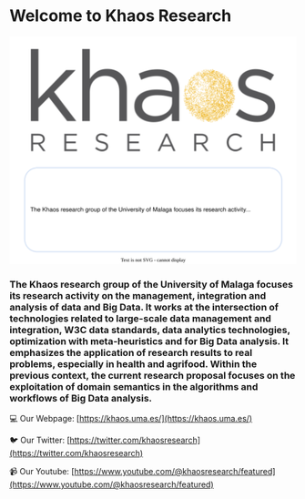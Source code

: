 # Welcome to Khaos Research

![khaos_logo](khaos_public.svg)

### The Khaos research group of the University of Malaga focuses its research activity on the management, integration and analysis of data and Big Data. It works at the intersection of technologies related to large-scale data management and integration, W3C data standards, data analytics technologies, optimization with meta-heuristics and for Big Data analysis. It emphasizes the application of research results to real problems, especially in health and agrifood. Within the previous context, the current research proposal focuses on the exploitation of domain semantics in the algorithms and workflows of Big Data analysis.


💻 Our Webpage: [https://khaos.uma.es/](https://khaos.uma.es/)

🐦 Our Twitter: [https://twitter.com/khaosresearch](https://twitter.com/khaosresearch)

📹 Our Youtube: [https://www.youtube.com/@khaosresearch/featured](https://www.youtube.com/@khaosresearch/featured)
